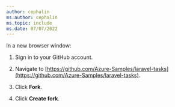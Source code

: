 ```yaml
---
author: cephalin
ms.author: cephalin
ms.topic: include
ms.date: 07/07/2022
---
```


In a new browser window:

1. Sign in to your GitHub account.

1. Navigate to [https://github.com/Azure-Samples/laravel-tasks](https://github.com/Azure-Samples/laravel-tasks).

1. Click **Fork**.

1. Click **Create fork**.